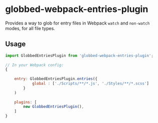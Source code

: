 # globbed-webpack-entries-plugin

Provides a way to glob for entry files in Webpack `watch` and `non-watch` modes, for all file types.

## Usage

```js
import GlobbedEntriesPlugin from 'globbed-webpack-entries-plugin';
 
// In your Webpack config:
{
   
    entry: GlobbedEntriesPlugin.entries({
            global : ['./Scripts/**/*.js', './Styles/**/*.scss']
        }
    )
    
    plugins: [
        new GlobbedEntriesPlugin(),
    ]    
}
```